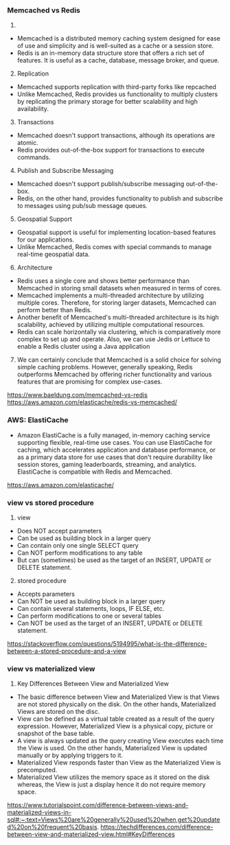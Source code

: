### Memcached vs Redis
1. 
- Memcached is a distributed memory caching system designed for ease of use and simplicity and is well-suited as a cache or a session store.
- Redis is an in-memory data structure store that offers a rich set of features. It is useful as a cache, database, message broker, and queue.

2. Replication
- Memcached supports replication with third-party forks like repcached
- Unlike Memcached, Redis provides us functionality to multiply clusters by replicating the primary storage for better scalability and high availability.
3. Transactions
- Memcached doesn't support transactions, although its operations are atomic.
- Redis provides out-of-the-box support for transactions to execute commands.
4. Publish and Subscribe Messaging
- Memcached doesn't support publish/subscribe messaging out-of-the-box.
- Redis, on the other hand, provides functionality to publish and subscribe to messages using pub/sub message queues.

5. Geospatial Support
- Geospatial support is useful for implementing location-based features for our applications.
- Unlike Memcached, Redis comes with special commands to manage real-time geospatial data.

6. Architecture 
- Redis uses a single core and shows better performance than Memcached in storing small datasets when measured in terms of cores.
- Memcached implements a multi-threaded architecture by utilizing multiple cores. Therefore, for storing larger datasets, Memcached can perform better than Redis.
- Another benefit of Memcached's multi-threaded architecture is its high scalability, achieved by utilizing multiple computational resources.
- Redis can scale horizontally via clustering, which is comparatively more complex to set up and operate. Also, we can use Jedis or Lettuce to enable a Redis cluster using a Java application

7. We can certainly conclude that Memcached is a solid choice for solving simple caching problems. However, generally speaking, Redis outperforms Memcached by offering richer functionality and various features that are promising for complex use-cases.

https://www.baeldung.com/memcached-vs-redis
https://aws.amazon.com/elasticache/redis-vs-memcached/


### AWS: ElastiCache
- Amazon ElastiCache is a fully managed, in-memory caching service supporting flexible, real-time use cases. You can use ElastiCache for caching, which accelerates application and database performance, or as a primary data store for use cases that don't require durability like session stores, gaming leaderboards, streaming, and analytics. ElastiCache is compatible with Redis and Memcached.

https://aws.amazon.com/elasticache/

### view vs stored procedure
1. view
- Does NOT accept parameters
- Can be used as building block in a larger query
- Can contain only one single SELECT query
- Can NOT perform modifications to any table
- But can (sometimes) be used as the target of an INSERT, UPDATE or DELETE statement.

2. stored procedure
- Accepts parameters 
- Can NOT be used as building block in a larger query
- Can contain several statements, loops, IF ELSE, etc.
- Can perform modifications to one or several tables
- Can NOT be used as the target of an INSERT, UPDATE or DELETE statement.

https://stackoverflow.com/questions/5194995/what-is-the-difference-between-a-stored-procedure-and-a-view


### view vs materialized view
1. Key Differences Between View and Materialized View
- The basic difference between View and Materialized View is that Views are not stored physically on the disk. On the other hands, Materialized Views are stored on the disc.
- View can be defined as a virtual table created as a result of the query expression. However, Materialized View is a physical copy, picture or snapshot of the base table.
- A view is always updated as the query creating View executes each time the View is used. On the other hands, Materialized View is updated manually or by applying triggers to it.
- Materialized View responds faster than View as the Materialized View is precomputed.
- Materialized View utilizes the memory space as it stored on the disk whereas, the View is just a display hence it do not require memory space.

https://www.tutorialspoint.com/difference-between-views-and-materialized-views-in-sql#:~:text=Views%20are%20generally%20used%20when,get%20updated%20on%20frequent%20basis.
https://techdifferences.com/difference-between-view-and-materialized-view.html#KeyDifferences
